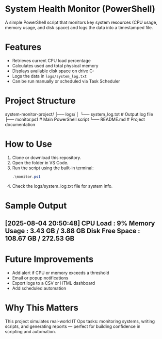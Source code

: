 # System Health Monitor (PowerShell)

A simple PowerShell script that monitors key system resources (CPU usage, memory usage, and disk space) and logs the data into a timestamped file.

# Features

- Retrieves current CPU load percentage
- Calculates used and total physical memory
- Displays available disk space on drive C:
- Logs the data in `logs/system_log.txt`
- Can be run manually or scheduled via Task Scheduler

# Project Structure
system-monitor-project/
├── logs/
│ └── system_log.txt # Output log file
├── monitor.ps1 # Main PowerShell script
└── README.md # Project documentation

# How to Use

1. Clone or download this repository.
2. Open the folder in VS Code.
3. Run the script using the built-in terminal:
   ```powershell
   .\monitor.ps1
4. Check the logs/system_log.txt file for system info.

# Sample Output
[2025-08-04 20:50:48]
CPU Load        : 9%
Memory Usage    : 3.43 GB / 3.88 GB
Disk Free Space : 108.67 GB / 272.53 GB
-----------------------------------------------
# Future Improvements
- Add alert if CPU or memory exceeds a threshold
- Email or popup notifications
- Export logs to a CSV or HTML dashboard
- Add scheduled automation

# Why This Matters
This project simulates real-world IT Ops tasks: monitoring systems, writing scripts, and generating reports — perfect for building confidence in scripting and automation.
